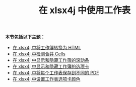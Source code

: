 ﻿---
title: 在 xlsx4j 中使用工作表
type: docs
weight: 40
url: /zh/java/working-with-worksheets-in-xlsx4j/
---
**本节包括以下主题：**
- [在 xlsx4j 中将工作簿转换为 HTML](/cells/zh/java/convert-workbook-to-html-in-xlsx4j/)
- [在 xlsx4j 中检测合并 Cells](/cells/zh/java/detect-merged-cells-in-xlsx4j/)
- [在 xlsx4j 中显示和隐藏工作簿的滚动条](/cells/zh/java/display-and-hide-scrollbars-of-workbooks-in-xlsx4j/)
- [在 xlsx4j 中显示和隐藏工作簿的选项卡](/cells/zh/java/display-and-hide-tabs-of-workbook-in-xlsx4j/)
- [在 xlsx4j 中将每个工作表保存到不同的 PDF](/cells/zh/java/save-each-worksheet-to-different-pdf-in-xlsx4j/)
- [在 xlsx4j 中设置工作表选项卡颜色](/cells/zh/java/set-worksheet-tab-color-in-xlsx4j/)
